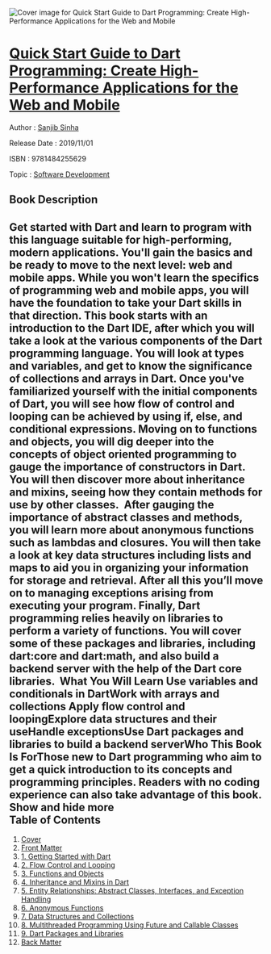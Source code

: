 ![Cover image for Quick Start Guide to Dart Programming: Create High-Performance Applications for the Web and Mobile](https://imgdetail.ebookreading.net/cover/cover/20200215/EB9781484255629.jpg)

[Quick Start Guide to Dart Programming: Create High-Performance Applications for the Web and Mobile](https://ebookreading.net/view/book/Quick+Start+Guide+to+Dart+Programming%3A+Create+High-Performance+Applications+for+the+Web+and+Mobile-EB9781484255629_1.html "Quick Start Guide to Dart Programming: Create High-Performance Applications for the Web and Mobile")
====================================================================================================================

Author : [Sanjib Sinha](https://ebookreading.net/search/author/Sanjib+Sinha)

Release Date : 2019/11/01

ISBN : 9781484255629

Topic : [Software Development](https://ebookreading.net/search/category/software-development)

Book Description
-----------------

 Get started with Dart and learn to program with this language suitable for high-performing, modern applications. You'll gain the basics and be ready to move to the next level: web and mobile apps. While you won't learn the specifics of programming web and mobile apps, you will have the foundation to take your Dart skills in that direction.
This book starts with an introduction to the Dart IDE, after which you will take a look at the various components of the Dart programming language. You will look at types and variables, and get to know the significance of collections and arrays in Dart. Once you've familiarized yourself with the initial components of Dart, you will see how flow of control and looping can be achieved by using if, else, and conditional expressions. Moving on to functions and objects, you will dig deeper into the concepts of object oriented programming to gauge the importance of constructors in Dart. You will then discover more about inheritance and mixins, seeing how they contain methods for use by other classes. 
After gauging the importance of abstract classes and methods, you will learn more about anonymous functions such as lambdas and closures. You will then take a look at key data structures including lists and maps to aid you in organizing your information for storage and retrieval. After all this you’ll move on to managing exceptions arising from executing your program. Finally, Dart programming relies heavily on libraries to perform a variety of functions. You will cover some of these packages and libraries, including dart:core and dart:math, and also build a backend server with the help of the Dart core libraries.
 What You Will Learn Use variables and conditionals in DartWork with arrays and collections Apply flow control and loopingExplore data structures and their useHandle exceptionsUse Dart packages and libraries to build a backend serverWho This Book Is ForThose new to Dart programming who aim to get a quick introduction to its concepts and programming principles. Readers with no coding experience can also take advantage of this book.           Show and hide more                
Table of Contents
-----------------

1. [Cover](https://ebookreading.net/view/book/Quick+Start+Guide+to+Dart+Programming%3A+Create+High-Performance+Applications+for+the+Web+and+Mobile-EB9781484255629_1.html)
1. [Front Matter](https://ebookreading.net/view/book/Quick+Start+Guide+to+Dart+Programming%3A+Create+High-Performance+Applications+for+the+Web+and+Mobile-EB9781484255629_2.html)
1. [1. Getting Started with Dart](https://ebookreading.net/view/book/Quick+Start+Guide+to+Dart+Programming%3A+Create+High-Performance+Applications+for+the+Web+and+Mobile-EB9781484255629_3.html)
1. [2. Flow Control and Looping](https://ebookreading.net/view/book/Quick+Start+Guide+to+Dart+Programming%3A+Create+High-Performance+Applications+for+the+Web+and+Mobile-EB9781484255629_4.html)
1. [3. Functions and Objects](https://ebookreading.net/view/book/Quick+Start+Guide+to+Dart+Programming%3A+Create+High-Performance+Applications+for+the+Web+and+Mobile-EB9781484255629_5.html)
1. [4. Inheritance and Mixins in Dart](https://ebookreading.net/view/book/Quick+Start+Guide+to+Dart+Programming%3A+Create+High-Performance+Applications+for+the+Web+and+Mobile-EB9781484255629_6.html)
1. [5. Entity Relationships: Abstract Classes, Interfaces, and Exception Handling](https://ebookreading.net/view/book/Quick+Start+Guide+to+Dart+Programming%3A+Create+High-Performance+Applications+for+the+Web+and+Mobile-EB9781484255629_7.html)
1. [6. Anonymous Functions](https://ebookreading.net/view/book/Quick+Start+Guide+to+Dart+Programming%3A+Create+High-Performance+Applications+for+the+Web+and+Mobile-EB9781484255629_8.html)
1. [7. Data Structures and Collections](https://ebookreading.net/view/book/Quick+Start+Guide+to+Dart+Programming%3A+Create+High-Performance+Applications+for+the+Web+and+Mobile-EB9781484255629_9.html)
1. [8. Multithreaded Programming Using Future and Callable Classes](https://ebookreading.net/view/book/Quick+Start+Guide+to+Dart+Programming%3A+Create+High-Performance+Applications+for+the+Web+and+Mobile-EB9781484255629_10.html)
1. [9. Dart Packages and Libraries](https://ebookreading.net/view/book/Quick+Start+Guide+to+Dart+Programming%3A+Create+High-Performance+Applications+for+the+Web+and+Mobile-EB9781484255629_11.html)
1. [Back Matter](https://ebookreading.net/view/book/Quick+Start+Guide+to+Dart+Programming%3A+Create+High-Performance+Applications+for+the+Web+and+Mobile-EB9781484255629_12.html)
